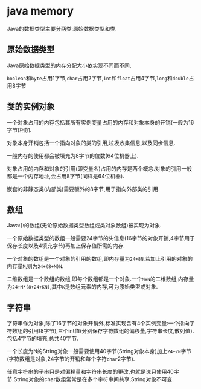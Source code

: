 # java memory

Java的数据类型主要分两类:原始数据类型和类.

## 原始数据类型

Java原始数据类型的内存分配大小依实现不同而不同,

`boolean`和`byte`占用1字节,`char`占用2字节,`int`和`float`占用4字节,`long`和`double`占用8字节

## 类的实例对象

一个对象占用的内存包括其所有实例变量占用的内存和对象本身的开销(一般为16字节)相加.

对象本身开销包括一个指向对象的类的引用,垃圾收集信息,以及同步信息.

一般内存的使用都会被填充为8字节的位数(64位机器上).

对象占用的内存和对象的引用(即变量名)占用的内存是两个概念.对象的引用一般都是一个内存地址,会占用8字节(同样是64位机器).

嵌套的非静态类(内部类)需要额外的8字节,用于指向外部类的引用.

## 数组

Java中的数组(无论原始数据类型数组或类对象数组)被实现为对象.

一个原始数据类型的数组一般需要24字节的头信息(16字节的对象开销,4字节用于保存长度以及4填充字节)再加上保存值所需的内存.

一个对象的数组是一个对象的引用的数组,即内存量为`24+8N`.若加上引用的对象的内存量`M`,则为`24+(8+M)N`.

二维数组是一个数组的数组,即每个数组都是一个对象.一个`MxN`的二维数组,内存量为`24+M*(8+24+KN)`,其中`K`是数组元素的内存,可为原始类型或对象.

## 字符串

字符串作为对象,除了16字节的对象开销外,标准实现含有4个实例变量:一个指向字符数组的引用(8字节),三个int值(分别保存字符数组的偏移量,字符串长度,散列值).包括4字节的填充,总共40字节.

一个长度为N的String对象一般需要使用40字节(String对象本身)加上`24+2N`字节(字符数组是对象,24字节的开销和每个字符`char`2字节).

任意字符串的子串只是对偏移量和字符串长度的更改,也就是说只使用40字节.String对象的char数组常常是在多个字符串间共享,String对象不可变.
